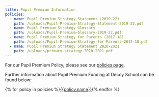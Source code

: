 ```yaml
---
title: Pupil Premium Information
policies:
  - name: Pupil Premium Strategy Statement (2019-22)
    path: /uploads/Pupil-Premium-Strategy-Statement-2019-22.pdf
  - name: Pupil Premium Strategy Glossary
    path: /uploads/Pupil-Premium-Glossary-2019-22.pdf
  - name: Pupil Premium Strategy for Parents (2017-18)
    path: /uploads/Pupil-Premium-Strategy-for-Parents-2017-18.pdf
  - name: Pupil Premium Strategy Statement 2020-2021
    path: /uploads/primary-strategy-2020-2021.pdf
---
```

For our Pupil Premium Policy, please see our [policies page](https://decoy-school-test-site.netlify.app/information/policies/).

Further information about Pupil Premium Funding at Decoy School can be found below:

<div class="content-grid">
  {% for policy in policies %}<a href="{{policy.path}}">{{policy.name}}</a>{% endfor %}
</div>